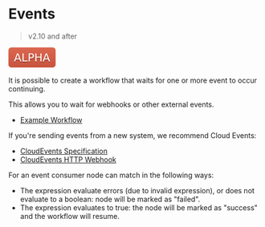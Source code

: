 # Events

> v2.10 and after

![alpha](assets/alpha.svg)

It is possible to create a workflow that waits for one or more event to occur continuing.

This allows you to wait for webhooks or other external events.  

* [Example Workflow](../examples/events.yaml)

If you're sending events from a new system, we recommend Cloud Events:

* [CloudEvents Specification](https://github.com/cloudevents/spec)
* [CloudEvents HTTP Webhook](https://github.com/cloudevents/spec/blob/v1.0/http-webhook.md)

For an event consumer node can match in the following ways:

* The expression evaluate errors (due to invalid expression), or does not evaluate to a boolean: node will be marked as "failed".
* The expression evaluates to true: the node will be marked as "success" and the workflow will resume.